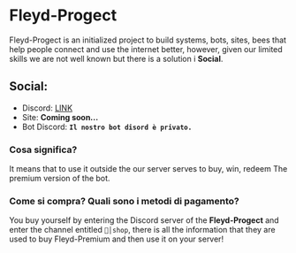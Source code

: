 # Fleyd-Progect

Fleyd-Progect is an initialized project to build systems, bots, sites, bees that help people connect and use the internet better, however, given our limited skills we are not well known but there is a solution i **Social**.

## Social:
- Discord: [LINK](https://discord.gg/SKtPnBybGp)
- Site: **Coming soon...**
- Bot Discord: 
    **`Il nostro bot disord è privato.`**
    

### Cosa significa?

It means that to use it outside the
our server serves to buy, win, redeem
The premium version of the bot.

### Come si compra? Quali sono i metodi di pagamento?

You buy yourself by entering the Discord server of the **Fleyd-Progect** and enter the channel entitled
`🛒│shop`, there is all the information that
they are used to buy
Fleyd-Premium and then use it on your server!